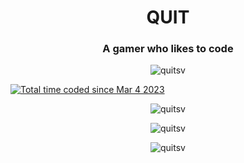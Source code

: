 <h1 align="center">QUIT</h1>
<h3 align="center">A gamer who likes to code</h3>

<p align="center"> <img src="https://komarev.com/ghpvc/?username=quitsv&label=Profile%20views&color=0e75b6&style=flat" alt="quitsv" /> </p>
<a href="https://wakatime.com/@91349026-64f9-4c7f-9664-ab28340a4240"><img src="https://wakatime.com/badge/user/91349026-64f9-4c7f-9664-ab28340a4240.svg" alt="Total time coded since Mar 4 2023" /></a>

<p align="center"><img align="center" src="https://github-readme-stats.vercel.app/api/top-langs?username=quitsv&show_icons=true&theme=dark&locale=en&layout=compact" alt="quitsv" /></p>

<p align="center"><img align="center" src="https://github-readme-stats.vercel.app/api?username=quitsv&show_icons=true&theme=dark&locale=en" alt="quitsv" /></p>

<p align="center"><img align="center" src="https://github-readme-streak-stats.herokuapp.com/?user=quitsv&theme=dark" alt="quitsv" /></p>

